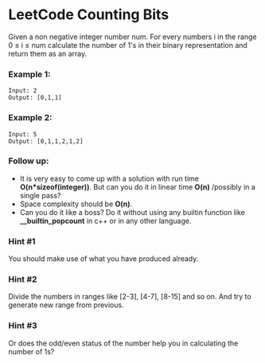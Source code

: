 # LeetCode Counting Bits
Given a non negative integer number num. For every numbers i in the range 0 ≤ i ≤ num calculate the number of 1's in their binary representation and return them as an array.

### Example 1:
```
Input: 2
Output: [0,1,1]
```

### Example 2:
```
Input: 5
Output: [0,1,1,2,1,2]
```

### Follow up:

* It is very easy to come up with a solution with run time **O(n*sizeof(integer))**. But can you do it in linear time **O(n)** /possibly in a single pass?
* Space complexity should be **O(n)**.
* Can you do it like a boss? Do it without using any builtin function like **__builtin_popcount** in c++ or in any other language.

### Hint #1  
You should make use of what you have produced already.

### Hint #2 
Divide the numbers in ranges like [2-3], [4-7], [8-15] and so on. And try to generate new range from previous.

### Hint #3
Or does the odd/even status of the number help you in calculating the number of 1s? 